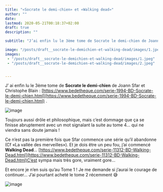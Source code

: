 ```yaml
---
title: "«Socrate le demi-chien» et «Walking dead»"
author: ""
date: 
lastmod: 2020-05-21T00:18:37+02:00
draft: true
description: ""

subtitle: "J’ai enfin lu le 3ème tome de Socrate le demi-chien de Joann Sfar et Christophe Blain …"

image: "/posts/draft__socrate-le-demichien-et-walking-dead/images/1.jpeg" 
images:
 - "/posts/draft__socrate-le-demichien-et-walking-dead/images/1.jpeg"
 - "/posts/draft__socrate-le-demichien-et-walking-dead/images/2.jpeg"


---
```


J’
ai enfin lu le 3ème tome de **Socrate le demi-chien** de Joann Sfar et Christophe Blain : [https://www.bedetheque.com/serie-1994-BD-Socrate-le-demi-chien.html](https://www.bedetheque.com/serie-1994-BD-Socrate-le-demi-chien.html) . 




![image](/posts/draft__socrate-le-demichien-et-walking-dead/images/1.jpeg#layoutTextWidth)



Toujours aussi drôle et philosophique, mais c’est dommage que ça se finisse abruptement avec un mot signalant la suite au tome 4… qui ne viendra sans doute jamais ! 

Ce n’est pas la première fois que Sfar commence une série qu’il abandonne (Cf «La vallée des merveilles»).
Et
 je dois être un peu fou, j’ai commencé **Walking Dead**… [https://www.bedetheque.com/serie-11312-BD-Walking-Dead.html](https://www.bedetheque.com/serie-11312-BD-Walking-Dead.html)C’est sympa mais très gore, vraiment gore…

Et encore je n’en suis qu’au Tome 1 ! Je me demande si j’aurai le courage de continuer… J’ai pourtant acheté le tome 2 récemment 😅




![image](/posts/draft__socrate-le-demichien-et-walking-dead/images/2.jpeg#layoutTextWidth)
